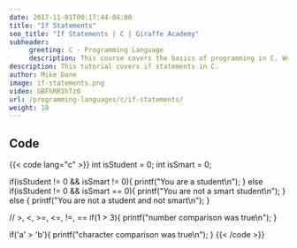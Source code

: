 ```yaml
---
date: 2017-11-01T00:17:44-04:00
title: "If Statements"
seo_title: "If Statements | C | Giraffe Academy"
subheader:
     greeting: C - Programming Language
     description: This course covers the basics of programming in C. Work your way through the videos and we'll teach you everything you need to know to start your programming journey!
description: This tutorial covers if statements in C.
author: Mike Dane
image: if-statements.png
video: GBFhRR1hTz0
url: /programming-languages/c/if-statements/
weight: 18
---
```


## Code

{{< code lang="c" >}}
int isStudent = 0;
int isSmart = 0;

if(isStudent != 0 && isSmart != 0){
     printf("You are a student\n");
} else if(isStudent != 0 && isSmart == 0){
     printf("You are not a smart student\n");
} else {
     printf("You are not a student and not smart\n");
}

// >, <, >=, <=, !=, ==
if(1 > 3){
     printf("number comparison was true\n");
}

if('a' > 'b'){
     printf("character comparison was true\n");
}
{{< /code >}}